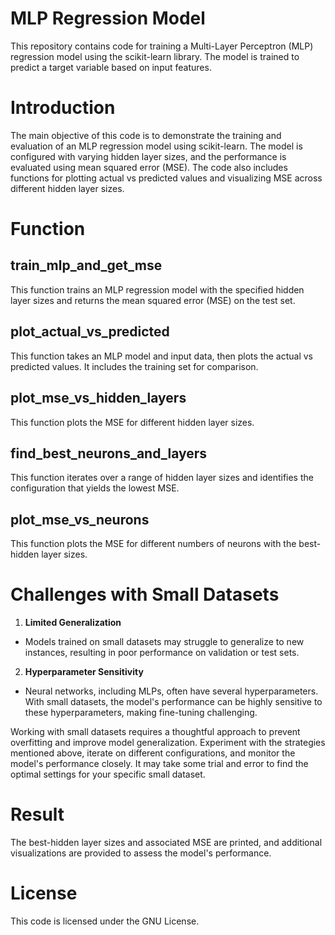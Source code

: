 # MLP Regression Model
This repository contains code for training a Multi-Layer Perceptron (MLP) regression model using the scikit-learn library.
The model is trained to predict a target variable based on input features.

# Introduction
The main objective of this code is to demonstrate the training and evaluation of an MLP regression model using scikit-learn.
The model is configured with varying hidden layer sizes, and the performance is evaluated using mean squared error (MSE). The code also includes functions for plotting actual vs predicted values and visualizing MSE across different hidden layer sizes.

# Function

## train_mlp_and_get_mse

This function trains an MLP regression model with the specified hidden layer sizes and returns the mean squared error (MSE) on the test set.

## plot_actual_vs_predicted

This function takes an MLP model and input data, then plots the actual vs predicted values. It includes the training set for comparison.

## plot_mse_vs_hidden_layers

This function plots the MSE for different hidden layer sizes.

## find_best_neurons_and_layers

This function iterates over a range of hidden layer sizes and identifies the configuration that yields the lowest MSE.

## plot_mse_vs_neurons

This function plots the MSE for different numbers of neurons with the best-hidden layer sizes.

# Challenges with Small Datasets

1. **Limited Generalization**

- Models trained on small datasets may struggle to generalize to new instances, resulting in poor performance on validation or test sets.

2. **Hyperparameter Sensitivity**

- Neural networks, including MLPs, often have several hyperparameters. With small datasets, the model's performance can be highly sensitive to these hyperparameters, making fine-tuning challenging.

Working with small datasets requires a thoughtful approach to prevent overfitting and improve model generalization.
Experiment with the strategies mentioned above, iterate on different configurations, and monitor the model's performance closely.
It may take some trial and error to find the optimal settings for your specific small dataset.
# Result

The best-hidden layer sizes and associated MSE are printed, and additional visualizations are provided to assess the model's performance.

# License

This code is licensed under the GNU License.


